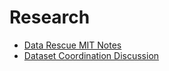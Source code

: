 # Research

* [Data Rescue MIT Notes](https://hackmd.io/GwdgpgDARgLAhgDgLQEYBmBOFSYYRJKAZliWDhiIphgXDiA=?edit)
* [Dataset Coordination Discussion](https://github.com/edgi-govdata-archiving/dataset-registries/issues/1)